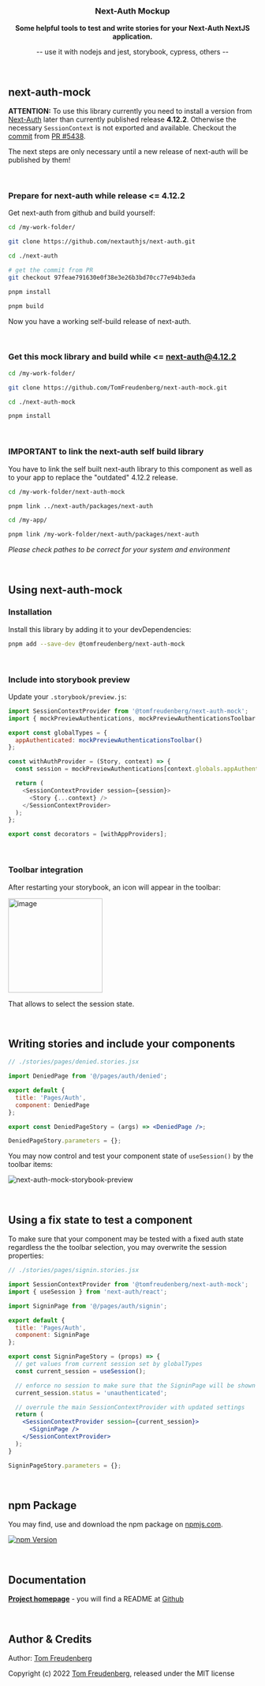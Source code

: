 <h3 align="center">Next-Auth Mockup</h3>
<p align="center">
  <strong>Some helpful tools to test and write stories for your Next-Auth NextJS application.</strong>
</p>
<p align="center">
-- use it with nodejs and jest, storybook, cypress, others --
</p>

<br>


## next-auth-mock

**ATTENTION:** To use this library currently you need to install a version from [Next-Auth](https://github.com/nextauthjs/next-auth) later than currently published release **4.12.2**. Otherwise the necessary `SessionContext` is not exported and available. Checkout the [commit](https://github.com/nextauthjs/next-auth/commit/97feae791630e0f38e3e26b3bd70cc77e94b3eda) from [PR #5438](https://github.com/nextauthjs/next-auth/pull/5438).

The next steps are only necessary until a new release of next-auth will be published by them!

<br>


### Prepare for next-auth while release <= 4.12.2

Get next-auth from github and build yourself:

```bash
cd /my-work-folder/

git clone https://github.com/nextauthjs/next-auth.git

cd ./next-auth

# get the commit from PR
git checkout 97feae791630e0f38e3e26b3bd70cc77e94b3eda

pnpm install

pnpm build
```

Now you have a working self-build release of next-auth.

<br>


### Get this mock library and build while <= next-auth@4.12.2

```bash
cd /my-work-folder/

git clone https://github.com/TomFreudenberg/next-auth-mock.git

cd ./next-auth-mock

pnpm install
```

<br>


### IMPORTANT to link the next-auth self build library

You have to link the self built next-auth library to this component as well as to your app to replace the "outdated" 4.12.2 release.

```bash
cd /my-work-folder/next-auth-mock

pnpm link ../next-auth/packages/next-auth

cd /my-app/

pnpm link /my-work-folder/next-auth/packages/next-auth
```

_Please check pathes to be correct for your system and environment_

<br>


## Using next-auth-mock

### Installation

Install this library by adding it to your devDependencies:

```bash
pnpm add --save-dev @tomfreudenberg/next-auth-mock
```

<br>

### Include into storybook preview

Update your `.storybook/preview.js`:

```js
import SessionContextProvider from '@tomfreudenberg/next-auth-mock';
import { mockPreviewAuthentications, mockPreviewAuthenticationsToolbar } from '@tomfreudenberg/next-auth-mock/storybook';

export const globalTypes = {
  appAuthenticated: mockPreviewAuthenticationsToolbar()
};

const withAuthProvider = (Story, context) => {
  const session = mockPreviewAuthentications[context.globals.appAuthenticated]?.session;

  return (
    <SessionContextProvider session={session}>
      <Story {...context} />
    </SessionContextProvider>
  );
};

export const decorators = [withAppProviders];
```

<br>

### Toolbar integration

After restarting your storybook, an icon will appear in the toolbar:

<img width="191" alt="image" src="https://user-images.githubusercontent.com/410087/193901653-12114ea3-9a4c-4d93-ac93-46576a2409e6.png">

That allows to select the session state.

<br>


## Writing stories and include your components

```jsx
// ./stories/pages/denied.stories.jsx

import DeniedPage from '@/pages/auth/denied';

export default {
  title: 'Pages/Auth',
  component: DeniedPage
};

export const DeniedPageStory = (args) => <DeniedPage />;

DeniedPageStory.parameters = {};
```

You may now control and test your component state of `useSession()` by the toolbar items:

![next-auth-mock-storybook-preview](https://user-images.githubusercontent.com/410087/193903296-0c0ba17d-0c81-4034-afb2-36f5214ad5bc.gif)

<br>


## Using a fix state to test a component

To make sure that your component may be tested with a fixed auth state regardless the the toolbar selection, you may overwrite the session properties:

```jsx
// ./stories/pages/signin.stories.jsx

import SessionContextProvider from '@tomfreudenberg/next-auth-mock';
import { useSession } from 'next-auth/react';

import SigninPage from '@/pages/auth/signin';

export default {
  title: 'Pages/Auth',
  component: SigninPage
};

export const SigninPageStory = (props) => {
  // get values from current session set by globalTypes
  const current_session = useSession();

  // enforce no session to make sure that the SigninPage will be shown (not authenticated)
  current_session.status = 'unauthenticated';

  // overrule the main SessionContextProvider with updated settings
  return (
    <SessionContextProvider session={current_session}>
      <SigninPage />
    </SessionContextProvider>
  );
}

SigninPageStory.parameters = {};
```

<br>


## npm Package

You may find, use and download the npm package on [npmjs.com](https://npmjs.com/package/@tomfreudenberg/next-auth-mock).

[![npm Version](https://badge.fury.io/js/@tomfreudenberg%2Fnext-auth-mock.svg)](https://badge.fury.io/js/@tomfreudenberg%2Fnext-auth-mock) &nbsp;

<br>


## Documentation

**[Project homepage](https://github.com/TomFreudenberg/next-auth-mock)** - you will find a README at [Github](https://github.com/TomFreudenberg/next-auth-mock)

<br>


## Author & Credits

Author: [Tom Freudenberg](https://about.me/tom.freudenberg)

Copyright (c) 2022 [Tom Freudenberg](https://github.com/TomFreudenberg/), released under the MIT license
